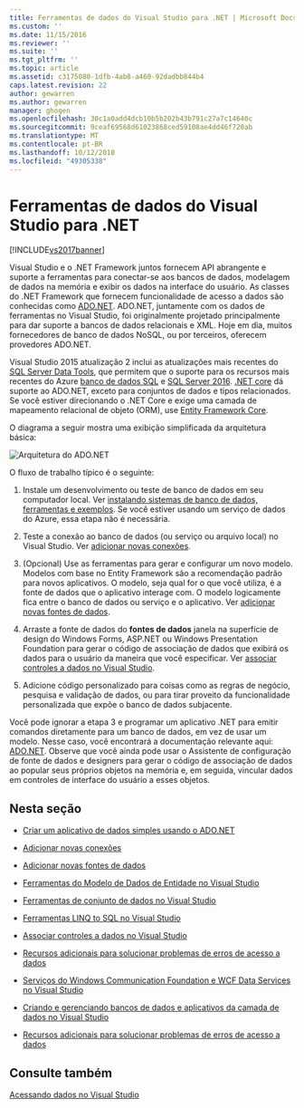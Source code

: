 ```yaml
---
title: Ferramentas de dados do Visual Studio para .NET | Microsoft Docs
ms.custom: ''
ms.date: 11/15/2016
ms.reviewer: ''
ms.suite: ''
ms.tgt_pltfrm: ''
ms.topic: article
ms.assetid: c3175080-1dfb-4ab8-a460-92dadbb844b4
caps.latest.revision: 22
author: gewarren
ms.author: gewarren
manager: ghogen
ms.openlocfilehash: 30c1a0add4dcb10b5b202b43b791c27a7c14640c
ms.sourcegitcommit: 9ceaf69568d61023868ced59108ae4dd46f720ab
ms.translationtype: MT
ms.contentlocale: pt-BR
ms.lasthandoff: 10/12/2018
ms.locfileid: "49305338"
---
```

# <a name="visual-studio-data-tools-for-net"></a>Ferramentas de dados do Visual Studio para .NET
[!INCLUDE[vs2017banner](../includes/vs2017banner.md)]

Visual Studio e o .NET Framework juntos fornecem API abrangente e suporte a ferramentas para conectar-se aos bancos de dados, modelagem de dados na memória e exibir os dados na interface do usuário.  As classes do .NET Framework que fornecem funcionalidade de acesso a dados são conhecidas como [ADO.NET](https://msdn.microsoft.com/library/e80y5yhx\(v=vs.110\).aspx). ADO.NET, juntamente com os dados de ferramentas no Visual Studio, foi originalmente projetado principalmente para dar suporte a bancos de dados relacionais e XML. Hoje em dia, muitos fornecedores de banco de dados NoSQL, ou por terceiros, oferecem provedores ADO.NET.  
  
 Visual Studio 2015 atualização 2 inclui as atualizações mais recentes do [SQL Server Data Tools](https://msdn.microsoft.com/library/hh272686\(v=vs.103\).aspx), que permitem que o suporte para os recursos mais recentes do Azure [banco de dados SQL](https://azure.microsoft.com/en-us/services/sql-database/) e [SQL Server 2016](https://www.microsoft.com/en-us/server-cloud/products/sql-server-2016/). [.NET core](https://www.dotnetfoundation.org/netcore) dá suporte ao ADO.NET, exceto para conjuntos de dados e tipos relacionados. Se você estiver direcionando o .NET Core e exige uma camada de mapeamento relacional de objeto (ORM), use [Entity Framework Core](https://msdn.microsoft.com/data/ef.aspx).  
  
 O diagrama a seguir mostra uma exibição simplificada da arquitetura básica:  
  
 ![Arquitetura do ADO.NET](../data-tools/media/raddata-ado-net-architecture-diagram.png "raddata diagrama da arquitetura do ADO.NET")  
  
 O fluxo de trabalho típico é o seguinte:  
  
1.  Instale um desenvolvimento ou teste de banco de dados em seu computador local. Ver [instalando sistemas de banco de dados, ferramentas e exemplos](../data-tools/installing-database-systems-tools-and-samples.md). Se você estiver usando um serviço de dados do Azure, essa etapa não é necessária.  
  
2.  Teste a conexão ao banco de dados (ou serviço ou arquivo local) no Visual Studio. Ver [adicionar novas conexões](../data-tools/add-new-connections.md).  
  
3.  (Opcional) Use as ferramentas para gerar e configurar um novo modelo. Modelos com base no Entity Framework são a recomendação padrão para novos aplicativos. O modelo, seja qual for o que você utiliza, é a fonte de dados que o aplicativo interage com. O modelo logicamente fica entre o banco de dados ou serviço e o aplicativo.  Ver [adicionar novas fontes de dados](../data-tools/add-new-data-sources.md).  
  
4.  Arraste a fonte de dados do **fontes de dados** janela na superfície de design do Windows Forms, ASP.NET ou Windows Presentation Foundation para gerar o código de associação de dados que exibirá os dados para o usuário da maneira que você especificar. Ver [associar controles a dados no Visual Studio](../data-tools/bind-controls-to-data-in-visual-studio.md).  
  
5.  Adicione código personalizado para coisas como as regras de negócio, pesquisa e validação de dados, ou para tirar proveito da funcionalidade personalizada que expõe o banco de dados subjacente.  
  
 Você pode ignorar a etapa 3 e programar um aplicativo .NET para emitir comandos diretamente para um banco de dados, em vez de usar um modelo. Nesse caso, você encontrará a documentação relevante aqui: [ADO.NET](https://msdn.microsoft.com/library/e80y5yhx\(v=vs.110\).aspx). Observe que você ainda pode usar o Assistente de configuração de fonte de dados e designers para gerar o código de associação de dados ao popular seus próprios objetos na memória e, em seguida, vincular dados em controles de interface do usuário a esses objetos.  
  
## <a name="in-this-section"></a>Nesta seção  
  
-   [Criar um aplicativo de dados simples usando o ADO.NET](../data-tools/create-a-simple-data-application-by-using-adonet.md)  
  
-   [Adicionar novas conexões](../data-tools/add-new-connections.md)  
  
-   [Adicionar novas fontes de dados](../data-tools/add-new-data-sources.md)  
  
-   [Ferramentas do Modelo de Dados de Entidade no Visual Studio](../data-tools/entity-data-model-tools-in-visual-studio.md)  
  
-   [Ferramentas de conjunto de dados no Visual Studio](../data-tools/dataset-tools-in-visual-studio.md)  
  
-   [Ferramentas LINQ to SQL no Visual Studio](../data-tools/linq-to-sql-tools-in-visual-studio2.md)  
  
-   [Associar controles a dados no Visual Studio](../data-tools/bind-controls-to-data-in-visual-studio.md)  
  
-   [Recursos adicionais para solucionar problemas de erros de acesso a dados](../data-tools/additional-resources-for-troubleshooting-data-access-errors.md)  
  
-   [Serviços do Windows Communication Foundation e WCF Data Services no Visual Studio](../data-tools/windows-communication-foundation-services-and-wcf-data-services-in-visual-studio.md)  
  
-   [Criando e gerenciando bancos de dados e aplicativos da camada de dados no Visual Studio](../data-tools/creating-and-managing-databases-and-data-tier-applications-in-visual-studio.md)  
  
-   [Recursos adicionais para solucionar problemas de erros de acesso a dados](../data-tools/additional-resources-for-troubleshooting-data-access-errors.md)  
  
## <a name="see-also"></a>Consulte também  
 [Acessando dados no Visual Studio](../data-tools/accessing-data-in-visual-studio.md)







